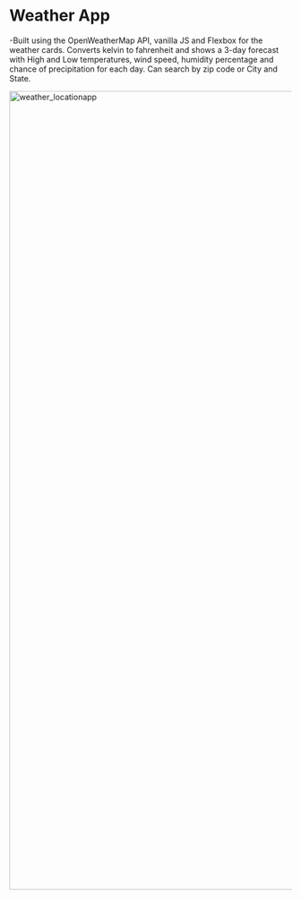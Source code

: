 # **Weather App**
  -Built using the OpenWeatherMap API, vanilla JS and Flexbox for the weather cards. Converts kelvin to fahrenheit and shows a 3-day forecast with High and Low temperatures, wind speed, humidity percentage and chance of precipitation for each day. Can search by zip code or City and State.



<img width="1427" alt="weather_locationapp" src="https://user-images.githubusercontent.com/41505038/47567998-c390f400-d8e4-11e8-95ff-a0d1a224425f.png">



